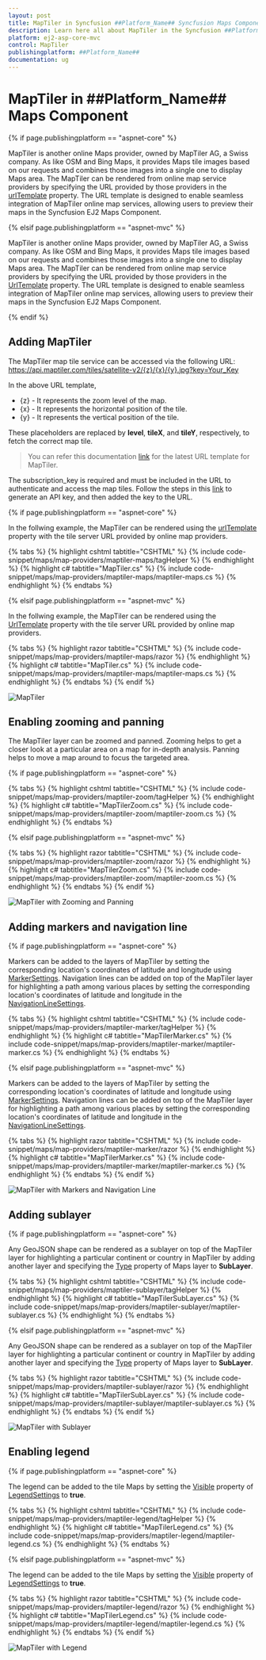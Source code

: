 ```yaml
---
layout: post
title: MapTiler in Syncfusion ##Platform_Name## Syncfusion Maps Component
description: Learn here all about MapTiler in the Syncfusion ##Platform_Name## Maps component and much more details.
platform: ej2-asp-core-mvc
control: MapTiler
publishingplatform: ##Platform_Name##
documentation: ug
---
```


# MapTiler in ##Platform_Name## Maps Component

{% if page.publishingplatform == "aspnet-core" %}

MapTiler is another online Maps provider, owned by MapTiler AG, a Swiss company. As like OSM and Bing Maps, it provides Maps tile images based on our requests and combines those images into a single one to display Maps area. The MapTiler can be rendered from online map service providers by specifying the URL provided by those providers in the [urlTemplate](https://help.syncfusion.com/cr/aspnetcore-js2/Syncfusion.EJ2.Maps.MapsLayer.html#Syncfusion_EJ2_Maps_MapsLayer_UrlTemplate) property. The URL template is designed to enable seamless integration of MapTiler online map services, allowing users to preview their maps in the Syncfusion EJ2 Maps Component.

{% elsif page.publishingplatform == "aspnet-mvc" %}

MapTiler is another online Maps provider, owned by MapTiler AG, a Swiss company. As like OSM and Bing Maps, it provides Maps tile images based on our requests and combines those images into a single one to display Maps area. The MapTiler can be rendered from online map service providers by specifying the URL provided by those providers in the [UrlTemplate](https://help.syncfusion.com/cr/aspnetmvc-js2/Syncfusion.EJ2.Maps.MapsLayer.html#Syncfusion_EJ2_Maps_MapsLayer_UrlTemplate) property. The URL template is designed to enable seamless integration of MapTiler online map services, allowing users to preview their maps in the Syncfusion EJ2 Maps Component.

{% endif %}

## Adding MapTiler

The MapTiler map tile service can be accessed via the following URL:
https://api.maptiler.com/tiles/satellite-v2/{z}/{x}/{y}.jpg?key=Your_Key

In the above URL template,

* {z} - It represents the zoom level of the map.
* {x} - It represents the horizontal position of the tile.
* {y} - It represents the vertical position of the tile. 

These placeholders are replaced by **level**, **tileX**, and **tileY**, respectively, to fetch the correct map tile. 

>You can refer this documentation [link](https://docs.maptiler.com/cloud/api/tiles/#xyz-tiles) for the latest URL template for MapTiler.

The subscription_key is required and must be included in the URL to authenticate and access the map tiles. Follow the steps in this [link](https://docs.maptiler.com/cloud/api/authentication-key/#api-key) to generate an API key, and then added the key to the URL.

{% if page.publishingplatform == "aspnet-core" %}

In the follwing example, the MapTiler can be rendered using the [urlTemplate](https://help.syncfusion.com/cr/aspnetcore-js2/Syncfusion.EJ2.Maps.MapsLayer.html#Syncfusion_EJ2_Maps_MapsLayer_UrlTemplate) property with the tile server URL provided by online map providers.

{% tabs %}
{% highlight cshtml tabtitle="CSHTML" %}
{% include code-snippet/maps/map-providers/maptiler-maps/tagHelper %}
{% endhighlight %}
{% highlight c# tabtitle="MapTiler.cs" %}
{% include code-snippet/maps/map-providers/maptiler-maps/maptiler-maps.cs %}
{% endhighlight %}
{% endtabs %}

{% elsif page.publishingplatform == "aspnet-mvc" %}

In the follwing example, the MapTiler can be rendered using the [UrlTemplate](https://help.syncfusion.com/cr/aspnetmvc-js2/Syncfusion.EJ2.Maps.MapsLayer.html#Syncfusion_EJ2_Maps_MapsLayer_UrlTemplate) property with the tile server URL provided by online map providers.

{% tabs %}
{% highlight razor tabtitle="CSHTML" %}
{% include code-snippet/maps/map-providers/maptiler-maps/razor %}
{% endhighlight %}
{% highlight c# tabtitle="MapTiler.cs" %}
{% include code-snippet/maps/map-providers/maptiler-maps/maptiler-maps.cs %}
{% endhighlight %}
{% endtabs %}
{% endif %}

![MapTiler](../images/MapProviders/MapTiler/maptiler.PNG)

## Enabling zooming and panning

The MapTiler layer can be zoomed and panned. Zooming helps to get a closer look at a particular area on a map for in-depth analysis. Panning helps to move a map around to focus the targeted area.

{% if page.publishingplatform == "aspnet-core" %}

{% tabs %}
{% highlight cshtml tabtitle="CSHTML" %}
{% include code-snippet/maps/map-providers/maptiler-zoom/tagHelper %}
{% endhighlight %}
{% highlight c# tabtitle="MapTilerZoom.cs" %}
{% include code-snippet/maps/map-providers/maptiler-zoom/maptiler-zoom.cs %}
{% endhighlight %}
{% endtabs %}

{% elsif page.publishingplatform == "aspnet-mvc" %}

{% tabs %}
{% highlight razor tabtitle="CSHTML" %}
{% include code-snippet/maps/map-providers/maptiler-zoom/razor %}
{% endhighlight %}
{% highlight c# tabtitle="MapTilerZoom.cs" %}
{% include code-snippet/maps/map-providers/maptiler-zoom/maptiler-zoom.cs %}
{% endhighlight %}
{% endtabs %}
{% endif %}

![MapTiler with Zooming and Panning](../images/MapProviders/MapTiler/maptiler-zooming.PNG)

## Adding markers and navigation line

{% if page.publishingplatform == "aspnet-core" %}

Markers can be added to the layers of MapTiler by setting the corresponding location's coordinates of latitude and longitude using [MarkerSettings](https://help.syncfusion.com/cr/aspnetcore-js2/Syncfusion.EJ2.Maps.MapsLayer.html#Syncfusion_EJ2_Maps_MapsLayer_MarkerSettings). Navigation lines can be added on top of the MapTiler layer for highlighting a path among various places by setting the corresponding location's coordinates of latitude and longitude in the [NavigationLineSettings](https://help.syncfusion.com/cr/aspnetcore-js2/Syncfusion.EJ2.Maps.MapsLayer.html#Syncfusion_EJ2_Maps_MapsLayer_NavigationLineSettings).

{% tabs %}
{% highlight cshtml tabtitle="CSHTML" %}
{% include code-snippet/maps/map-providers/maptiler-marker/tagHelper %}
{% endhighlight %}
{% highlight c# tabtitle="MapTilerMarker.cs" %}
{% include code-snippet/maps/map-providers/maptiler-marker/maptiler-marker.cs %}
{% endhighlight %}
{% endtabs %}

{% elsif page.publishingplatform == "aspnet-mvc" %}

Markers can be added to the layers of MapTiler by setting the corresponding location's coordinates of latitude and longitude using [MarkerSettings](https://help.syncfusion.com/cr/aspnetmvc-js2/Syncfusion.EJ2.Maps.MapsLayer.html#Syncfusion_EJ2_Maps_MapsLayer_MarkerSettings). Navigation lines can be added on top of the MapTiler layer for highlighting a path among various places by setting the corresponding location's coordinates of latitude and longitude in the [NavigationLineSettings](https://help.syncfusion.com/cr/aspnetmvc-js2/Syncfusion.EJ2.Maps.MapsLayer.html#Syncfusion_EJ2_Maps_MapsLayer_NavigationLineSettings).

{% tabs %}
{% highlight razor tabtitle="CSHTML" %}
{% include code-snippet/maps/map-providers/maptiler-marker/razor %}
{% endhighlight %}
{% highlight c# tabtitle="MapTilerMarker.cs" %}
{% include code-snippet/maps/map-providers/maptiler-marker/maptiler-marker.cs %}
{% endhighlight %}
{% endtabs %}
{% endif %}

![MapTiler with Markers and Navigation Line](../images/MapProviders/MapTiler/maptiler-marker-and-line.PNG)

## Adding sublayer

{% if page.publishingplatform == "aspnet-core" %}

Any GeoJSON shape can be rendered as a sublayer on top of the MapTiler layer for highlighting a particular continent or country in MapTiler by adding another layer and specifying the [Type](https://help.syncfusion.com/cr/aspnetcore-js2/Syncfusion.EJ2.Maps.MapsLayer.html#Syncfusion_EJ2_Maps_MapsLayer_Type) property of Maps layer to **SubLayer**.

{% tabs %}
{% highlight cshtml tabtitle="CSHTML" %}
{% include code-snippet/maps/map-providers/maptiler-sublayer/tagHelper %}
{% endhighlight %}
{% highlight c# tabtitle="MapTilerSubLayer.cs" %}
{% include code-snippet/maps/map-providers/maptiler-sublayer/maptiler-sublayer.cs %}
{% endhighlight %}
{% endtabs %}

{% elsif page.publishingplatform == "aspnet-mvc" %}

Any GeoJSON shape can be rendered as a sublayer on top of the MapTiler layer for highlighting a particular continent or country in MapTiler by adding another layer and specifying the [Type](https://help.syncfusion.com/cr/aspnetmvc-js2/Syncfusion.EJ2.Maps.MapsLayer.html#Syncfusion_EJ2_Maps_MapsLayer_Type) property of Maps layer to **SubLayer**.

{% tabs %}
{% highlight razor tabtitle="CSHTML" %}
{% include code-snippet/maps/map-providers/maptiler-sublayer/razor %}
{% endhighlight %}
{% highlight c# tabtitle="MapTilerSubLayer.cs" %}
{% include code-snippet/maps/map-providers/maptiler-sublayer/maptiler-sublayer.cs %}
{% endhighlight %}
{% endtabs %}
{% endif %}

![MapTiler with Sublayer](../images/MapProviders/MapTiler/maptiler-sublayer.PNG)

## Enabling legend

{% if page.publishingplatform == "aspnet-core" %}

The legend can be added to the tile Maps by setting the [Visible](https://help.syncfusion.com/cr/aspnetcore-js2/Syncfusion.EJ2.Maps.MapsLegendSettings.html#Syncfusion_EJ2_Maps_MapsLegendSettings_Visible) property of [LegendSettings](https://help.syncfusion.com/cr/aspnetcore-js2/Syncfusion.EJ2.Maps.Maps.html#Syncfusion_EJ2_Maps_Maps_LegendSettings) to **true**.

{% tabs %}
{% highlight cshtml tabtitle="CSHTML" %}
{% include code-snippet/maps/map-providers/maptiler-legend/tagHelper %}
{% endhighlight %}
{% highlight c# tabtitle="MapTilerLegend.cs" %}
{% include code-snippet/maps/map-providers/maptiler-legend/maptiler-legend.cs %}
{% endhighlight %}
{% endtabs %}

{% elsif page.publishingplatform == "aspnet-mvc" %}

The legend can be added to the tile Maps by setting the [Visible](https://help.syncfusion.com/cr/aspnetmvc-js2/Syncfusion.EJ2.Maps.MapsLegendSettings.html#Syncfusion_EJ2_Maps_MapsLegendSettings_Visible) property of [LegendSettings](https://help.syncfusion.com/cr/aspnetmvc-js2/Syncfusion.EJ2.Maps.Maps.html#Syncfusion_EJ2_Maps_Maps_LegendSettings) to **true**.

{% tabs %}
{% highlight razor tabtitle="CSHTML" %}
{% include code-snippet/maps/map-providers/maptiler-legend/razor %}
{% endhighlight %}
{% highlight c# tabtitle="MapTilerLegend.cs" %}
{% include code-snippet/maps/map-providers/maptiler-legend/maptiler-legend.cs %}
{% endhighlight %}
{% endtabs %}
{% endif %}

![MapTiler with Legend](../images/MapProviders/MapTiler/maptiler-legend.PNG)
